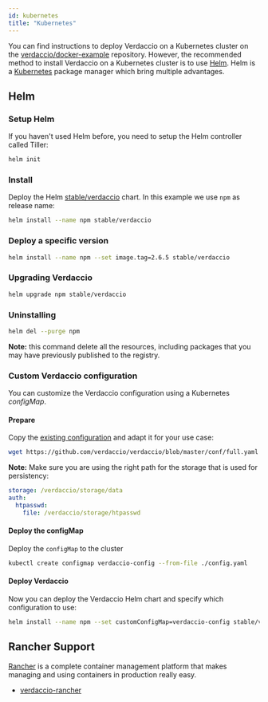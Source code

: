 ```yaml
---
id: kubernetes
title: "Kubernetes"
---
```


 You can find instructions to deploy Verdaccio on a Kubernetes cluster on the
[verdaccio/docker-example](https://github.com/verdaccio/docker-examples/tree/master/kubernetes-example)
repository. However, the recommended method to install Verdaccio on a Kubernetes
cluster is to use [Helm](https://helm.sh). Helm is a
[Kubernetes](https://kubernetes.io) package manager which bring multiple
advantages.

## Helm

### Setup Helm

If you haven't used Helm before, you need to setup the Helm controller called
Tiller:

```bash
helm init
```

### Install

Deploy the Helm [stable/verdaccio](https://github.com/kubernetes/charts/tree/master/stable/verdaccio)
chart. In this example we use `npm` as release name:

```bash
helm install --name npm stable/verdaccio
```

### Deploy a specific version

```bash
helm install --name npm --set image.tag=2.6.5 stable/verdaccio
```

### Upgrading Verdaccio

```bash
helm upgrade npm stable/verdaccio
```

### Uninstalling

```bash
helm del --purge npm
```

**Note:** this command delete all the resources, including packages that you may
have previously published to the registry.


### Custom Verdaccio configuration

You can customize the Verdaccio configuration using a Kubernetes *configMap*.

#### Prepare

Copy the [existing configuration](https://github.com/verdaccio/verdaccio/blob/master/conf/full.yaml)
and adapt it for your use case:

```bash
wget https://github.com/verdaccio/verdaccio/blob/master/conf/full.yaml -O config.yaml
```

**Note:** Make sure you are using the right path for the storage that is used for
persistency:

```yaml
storage: /verdaccio/storage/data
auth:
  htpasswd:
    file: /verdaccio/storage/htpasswd
```

#### Deploy the configMap

Deploy the `configMap` to the cluster

```bash
kubectl create configmap verdaccio-config --from-file ./config.yaml
```

#### Deploy Verdaccio

Now you can deploy the Verdaccio Helm chart and specify which configuration to
use:

```bash
helm install --name npm --set customConfigMap=verdaccio-config stable/verdaccio
```

## Rancher Support

[Rancher](http://rancher.com/) is a complete container management platform that makes managing and using containers in production really easy.

* [verdaccio-rancher](https://github.com/lgaticaq/verdaccio-rancher)
